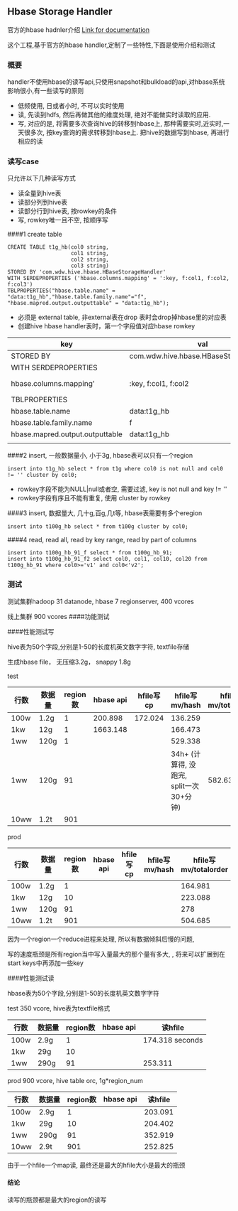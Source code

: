 ## Hbase Storage Handler

官方的hbase hadnler介绍 [Link for documentation]( https://cwiki.apache.org/confluence/display/Hive/HBaseIntegration)

这个工程,基于官方的hbase handler,定制了一些特性,下面是使用介绍和测试

### 概要
handler不使用hbase的读写api,只使用snapshot和bulkload的api,对hbase系统影响很小,有一些读写的原则
- 低频使用, 日或者小时, 不可以实时使用
- 读, 先读到hdfs, 然后再做其他的维度处理, 绝对不能做实时读取的应用.
- 写, 对应的是, 将需要多次查询hive的转移到hbase上, 那种需要实时,近实时,一天很多次, 按key查询的需求转移到hbase上. 把hive的数据写到hbase, 再进行相应的读

### 读写case
只允许以下几种读写方式
- 读全量到hive表
- 读部分列到hive表
- 读部分行到hive表, 按rowkey的条件
- 写, rowkey唯一且不空, 按顺序写

####1 create table
```hiveql
CREATE TABLE t1g_hb(col0 string, 
                    col1 string, 
                    col2 string, 
                    col3 string)
STORED BY 'com.wdw.hive.hbase.HBaseStorageHandler'
WITH SERDEPROPERTIES ('hbase.columns.mapping' = ':key, f:col1, f:col2, f:col3')
TBLPROPERTIES("hbase.table.name" = "data:t1g_hb","hbase.table.family.name"="f", "hbase.mapred.output.outputtable" = "data:t1g_hb");
```

- 必须是 external table, 非external表在drop 表时会drop掉hbase里的对应表
- 创建hive hbase handler表时，第一个字段值对应hbase rowkey


| key | val |   |
|---|---|---|
| STORED BY | com.wdw.hive.hbase.HBaseStorageHandler |  | 
| WITH SERDEPROPERTIES |  |  |
| hbase.columns.mapping'| :key, f:col1, f:col2 | rowkey, columnfamily:columnname |
| TBLPROPERTIES |  |  |
| hbase.table.name | data:t1g_hb |  |
| hbase.table.family.name | f |  |
| hbase.mapred.output.outputtable | data:t1g_hb |  |
|  |  |  |

####2 insert, 一般数据量小, 小于3g, hbase表可以只有一个region
```hiveql
insert into t1g_hb select * from t1g where col0 is not null and col0 != '' cluster by col0;
```

- rowkey字段不能为NULL|null或者空, 需要过滤, key is not null and key != ''
- rowkey字段有序且不能有重复, 使用 cluster by rowkey

####3 insert, 数据量大, 几十g,百g,几t等, hbase表需要有多个eregion
```hiveql
insert into t100g_hb select * from t100g cluster by col0;
```

####4 read, read all, read by key range, read by part of columns
```hiveql
insert into t100g_hb_91_f select * from t100g_hb_91;
insert into t100g_hb_91_f2 select col0, col1, col10, col20 from t100g_hb_91 where col0>='v1' and col0<'v2';
```

### 测试
测试集群hadoop 31 datanode, hbase 7 regionserver, 400 vcores

线上集群 900 vcores
####功能测试

####性能测试写

hive表为50个字段,分别是1-50的长度机英文数字字符, textfile存储

生成hbase file， 无压缩3.2g， snappy 1.8g 

test

| 行数 | 数据量| region数  |hbase api| hfile写cp | hfile写mv/hash |hfile写mv/totalorder |  
|---|---|---|---|---|---|---|
| 100w | 1.2g | 1 | 200.898 |172.024  | 136.259 |  |
| 1kw | 12g | 1 | 1663.148 |  | 166.473 |  |
| 1ww | 120g | 1 |  |  | 529.338 |  |
| 1ww | 120g | 91 |  |  | 34h+ (计算得, 没跑完, split一次30+分钟) | 582.638 |
| 10ww | 1.2t | 901 |  |  |  |

prod

| 行数 | 数据量| region数  |hbase api| hfile写cp | hfile写mv/hash |hfile写mv/totalorder |  
|---|---|---|---|---|---|---|
| 100w | 1.2g | 1 |  |  |  | 164.981 |
| 1kw | 12g | 10 |  |  |  | 223.088 |
| 1ww | 120g | 91 |  |  |  | 278 |
| 10ww | 1.2t | 901 |  |  |  |504.685 |

因为一个region一个reduce进程来处理,  所以有数据倾斜后慢的问题,

写的速度瓶颈是所有region当中写入量最大的那个量有多大, , 将来可以扩展到在start keys中再添加一些key



####性能测试读

hbase表为50个字段,分别是1-50的长度机英文数字字符


test 350 vcore, hive表为textfile格式

| 行数 | 数据量| region数  |hbase api| 读hfile | 
|---|---|---|---|---|
| 100w | 2.9g | 1 |  | 174.318 seconds | 
| 1kw | 29g | 10 |  |  | 
| 1ww | 290g | 91 |  | 253.311 | 


prod 900 vcore, hive table orc, 1g*region_num

| 行数 | 数据量| region数  |hbase api| 读hfile | 
|---|---|---|---|---|
| 100w | 2.9g | 1 |  | 203.091 | 
| 1kw | 29g | 10 |  | 204.402 | 
| 1ww | 290g | 91 |  | 352.919 |
| 10ww | 2.9t | 901 |  | 252.825 |

由于一个hfile一个map读, 最终还是最大的hfile大小是最大的瓶颈


#### 结论
读写的瓶颈都是最大的region的读写

